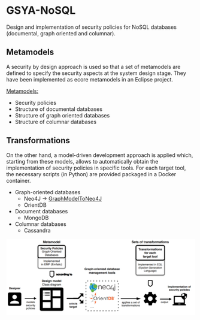 # GSYA-NoSQL

Design and implementation of security policies for NoSQL databases (documental, graph oriented and columnar).


## Metamodels

A security by design approach is used so that a set of metamodels are defined to specify the security aspects at the system design stage. They have been implemented as ecore metamodels in an Eclipse project.

[Metamodels:](metamodels/)
- Security policies
- Structure of documental databases
- Structure of graph oriented databases
- Structure of columnar databases 

## Transformations 

On the other hand, a model-driven development approach is applied which, starting from these models, allows to automatically obtain the implementation of security policies in specific tools. For each target tool, the necessary scripts (in Python) are provided packaged in a Docker container.
- Graph-oriented databases
    - Neo4J -> [GraphModelToNeo4J](GraphModelToNeo4J/)
    - OrientDB
- Document databases
    - MongoDB
- Columnar databases
    - Cassandra


![](img/overview.png)

